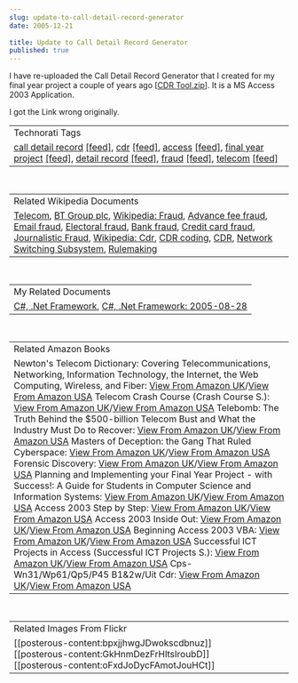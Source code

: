 ```yaml
---
slug: update-to-call-detail-record-generator
date: 2005-12-21
 
title: Update to Call Detail Record Generator
published: true
---
```

I have re-uploaded the Call Detail Record Generator that I created for my final year project a couple of years ago [<a href="http://www.kinlan.co.uk/finalyearproject/CDR%20Tool.zip">CDR Tool.zip</a>]. It is a MS Access 2003 Application.<p />I got the Link wrong originally.<p /><table class="TechnoratiHead TagHeader">
<tr><td>Technorati Tags</td></tr>
<tr class="Technorati"><td>
<a href="https://paul.kinlan.me/tags/call%20detail%20record" class="Tag" rel="tag">call detail record</a> <a href="http://feeds.technorati.com/feed/posts/tag/call%20detail%20record" class="Tag">[feed]</a>, <a href="https://paul.kinlan.me/tags/cdr" class="Tag" rel="tag">cdr</a> <a href="http://feeds.technorati.com/feed/posts/tag/cdr" class="Tag">[feed]</a>, <a href="https://paul.kinlan.me/tags/access" class="Tag" rel="tag">access</a> <a href="http://feeds.technorati.com/feed/posts/tag/access" class="Tag">[feed]</a>, <a href="https://paul.kinlan.me/tags/final%20year%20project" class="Tag" rel="tag">final year project</a> <a href="http://feeds.technorati.com/feed/posts/tag/final%20year%20project" class="Tag">[feed]</a>, <a href="https://paul.kinlan.me/tags/detail%20record" class="Tag" rel="tag">detail record</a> <a href="http://feeds.technorati.com/feed/posts/tag/detail%20record" class="Tag">[feed]</a>, <a href="https://paul.kinlan.me/tags/fraud" class="Tag" rel="tag">fraud</a> <a href="http://feeds.technorati.com/feed/posts/tag/fraud" class="Tag">[feed]</a>, <a href="https://paul.kinlan.me/tags/telecom" class="Tag" rel="tag">telecom</a> <a href="http://feeds.technorati.com/feed/posts/tag/telecom" class="Tag">[feed]</a>
</td></tr>
</table><br /><table class="TechnoratiHead TagHeader">
<tr><td>Related Wikipedia Documents</td></tr>
<tr class="Technorati"><td>
<a href="http://en.wikipedia.org/wiki/Telecom" class="Tag" rel="tag">Telecom</a>, <a href="http://en.wikipedia.org/wiki/British_Telecom" class="Tag" rel="tag">BT Group plc</a>, <a href="http://en.wikipedia.org/wiki/Fraud" class="Tag" rel="tag">Wikipedia: Fraud</a>, <a href="http://en.wikipedia.org/wiki/Advance_fee_fraud" class="Tag" rel="tag">Advance fee fraud</a>, <a href="http://en.wikipedia.org/wiki/Email_fraud" class="Tag" rel="tag">Email fraud</a>, <a href="http://en.wikipedia.org/wiki/Election_fraud" class="Tag" rel="tag">Electoral fraud</a>, <a href="http://en.wikipedia.org/wiki/Bank_fraud" class="Tag" rel="tag">Bank fraud</a>, <a href="http://en.wikipedia.org/wiki/Credit_card_fraud" class="Tag" rel="tag">Credit card fraud</a>, <a href="http://en.wikipedia.org/wiki/Journalistic_Fraud" class="Tag" rel="tag">Journalistic Fraud</a>, <a href="http://en.wikipedia.org/wiki/Cdr" class="Tag" rel="tag">Wikipedia: Cdr</a>, <a href="http://en.wikipedia.org/wiki/CDR_coding" class="Tag" rel="tag">CDR coding</a>, <a href="http://en.wikipedia.org/wiki/CDR" class="Tag" rel="tag">CDR</a>, <a href="http://en.wikipedia.org/wiki/GSM_core_network" class="Tag" rel="tag">Network Switching Subsystem</a>, <a href="http://en.wikipedia.org/wiki/Rulemaking" class="Tag" rel="tag">Rulemaking</a>
</td></tr>
</table><br /><table class="TechnoratiHead TagHeader">
<tr><td>My Related Documents</td></tr>
<tr class="Technorati"><td>
<a href="http://www.kinlan.co.uk/" class="Tag" rel="tag">C#, .Net Framework</a>, <a href="http://www.kinlan.co.uk/archive/2005_08_28_dotnet-and-stuff_archive.html" class="Tag" rel="tag">C#, .Net Framework: 2005-08-28</a>
</td></tr>
</table><br /><table class="TechnoratiHead TagHeader">
<tr><td>Related Amazon Books</td></tr>
<tr class="Technorati"><td>Newton's Telecom Dictionary: Covering Telecommunications, Networking, Information Technology, the Internet, the Web Computing, Wireless, and Fiber: <a href="http://www.amazon.co.uk/exec/obidos/redirect?tag=cnetfra-21&amp;link_code=xm2&amp;camp=2025&amp;creative=165953&amp;path=http://www.amazon.co.uk/gp/redirect.html%253fASIN=1578203155%2526tag=cnetfra-21%2526lcode=xm2%2526cID=2025%2526ccmID=165953%2526location=/o/ASIN/1578203155%25253FSubscriptionId=0CM2PVF6VAHJQKW5G782" class="Tag" rel="tag">View From Amazon UK</a>/<a href="http://www.amazon.com/exec/obidos/redirect?tag=cnetfra-20&amp;link_code=xm2&amp;camp=2025&amp;creative=165953&amp;path=http://www.amazon.com/gp/redirect.html%253fASIN=1578203155%2526tag=cnetfra-20%2526lcode=xm2%2526cID=2025%2526ccmID=165953%2526location=/o/ASIN/1578203155%25253FSubscriptionId=0CM2PVF6VAHJQKW5G782" class="Tag" rel="tag">View From Amazon USA</a> Telecom Crash Course (Crash Course S.): <a href="http://www.amazon.co.uk/exec/obidos/redirect?tag=cnetfra-21&amp;link_code=xm2&amp;camp=2025&amp;creative=165953&amp;path=http://www.amazon.co.uk/gp/redirect.html%253fASIN=0071451439%2526tag=cnetfra-21%2526lcode=xm2%2526cID=2025%2526ccmID=165953%2526location=/o/ASIN/0071451439%25253FSubscriptionId=0CM2PVF6VAHJQKW5G782" class="Tag" rel="tag">View From Amazon UK</a>/<a href="http://www.amazon.com/exec/obidos/redirect?tag=cnetfra-20&amp;link_code=xm2&amp;camp=2025&amp;creative=165953&amp;path=http://www.amazon.com/gp/redirect.html%253fASIN=0071451439%2526tag=cnetfra-20%2526lcode=xm2%2526cID=2025%2526ccmID=165953%2526location=/o/ASIN/0071451439%25253FSubscriptionId=0CM2PVF6VAHJQKW5G782" class="Tag" rel="tag">View From Amazon USA</a> Telebomb: The Truth Behind the $500-billion Telecom Bust and What the Industry Must Do to Recover: <a href="http://www.amazon.co.uk/exec/obidos/redirect?tag=cnetfra-21&amp;link_code=xm2&amp;camp=2025&amp;creative=165953&amp;path=http://www.amazon.co.uk/gp/redirect.html%253fASIN=0814408338%2526tag=cnetfra-21%2526lcode=xm2%2526cID=2025%2526ccmID=165953%2526location=/o/ASIN/0814408338%25253FSubscriptionId=0CM2PVF6VAHJQKW5G782" class="Tag" rel="tag">View From Amazon UK</a>/<a href="http://www.amazon.com/exec/obidos/redirect?tag=cnetfra-20&amp;link_code=xm2&amp;camp=2025&amp;creative=165953&amp;path=http://www.amazon.com/gp/redirect.html%253fASIN=0814408338%2526tag=cnetfra-20%2526lcode=xm2%2526cID=2025%2526ccmID=165953%2526location=/o/ASIN/0814408338%25253FSubscriptionId=0CM2PVF6VAHJQKW5G782" class="Tag" rel="tag">View From Amazon USA</a> Masters of Deception: the Gang That Ruled Cyberspace: <a href="http://www.amazon.co.uk/exec/obidos/redirect?tag=cnetfra-21&amp;link_code=xm2&amp;camp=2025&amp;creative=165953&amp;path=http://www.amazon.co.uk/gp/redirect.html%253fASIN=0060926945%2526tag=cnetfra-21%2526lcode=xm2%2526cID=2025%2526ccmID=165953%2526location=/o/ASIN/0060926945%25253FSubscriptionId=0CM2PVF6VAHJQKW5G782" class="Tag" rel="tag">View From Amazon UK</a>/<a href="http://www.amazon.com/exec/obidos/redirect?tag=cnetfra-20&amp;link_code=xm2&amp;camp=2025&amp;creative=165953&amp;path=http://www.amazon.com/gp/redirect.html%253fASIN=0060926945%2526tag=cnetfra-20%2526lcode=xm2%2526cID=2025%2526ccmID=165953%2526location=/o/ASIN/0060926945%25253FSubscriptionId=0CM2PVF6VAHJQKW5G782" class="Tag" rel="tag">View From Amazon USA</a> Forensic Discovery: <a href="http://www.amazon.co.uk/exec/obidos/redirect?tag=cnetfra-21&amp;link_code=xm2&amp;camp=2025&amp;creative=165953&amp;path=http://www.amazon.co.uk/gp/redirect.html%253fASIN=020163497X%2526tag=cnetfra-21%2526lcode=xm2%2526cID=2025%2526ccmID=165953%2526location=/o/ASIN/020163497X%25253FSubscriptionId=0CM2PVF6VAHJQKW5G782" class="Tag" rel="tag">View From Amazon UK</a>/<a href="http://www.amazon.com/exec/obidos/redirect?tag=cnetfra-20&amp;link_code=xm2&amp;camp=2025&amp;creative=165953&amp;path=http://www.amazon.com/gp/redirect.html%253fASIN=020163497X%2526tag=cnetfra-20%2526lcode=xm2%2526cID=2025%2526ccmID=165953%2526location=/o/ASIN/020163497X%25253FSubscriptionId=0CM2PVF6VAHJQKW5G782" class="Tag" rel="tag">View From Amazon USA</a> Planning and Implementing your Final Year Project - with Success!: A Guide for Students in Computer Science and Information Systems: <a href="http://www.amazon.co.uk/exec/obidos/redirect?tag=cnetfra-21&amp;link_code=xm2&amp;camp=2025&amp;creative=165953&amp;path=http://www.amazon.co.uk/gp/redirect.html%253fASIN=1852333324%2526tag=cnetfra-21%2526lcode=xm2%2526cID=2025%2526ccmID=165953%2526location=/o/ASIN/1852333324%25253FSubscriptionId=0CM2PVF6VAHJQKW5G782" class="Tag" rel="tag">View From Amazon UK</a>/<a href="http://www.amazon.com/exec/obidos/redirect?tag=cnetfra-20&amp;link_code=xm2&amp;camp=2025&amp;creative=165953&amp;path=http://www.amazon.com/gp/redirect.html%253fASIN=1852333324%2526tag=cnetfra-20%2526lcode=xm2%2526cID=2025%2526ccmID=165953%2526location=/o/ASIN/1852333324%25253FSubscriptionId=0CM2PVF6VAHJQKW5G782" class="Tag" rel="tag">View From Amazon USA</a> Access 2003 Step by Step: <a href="http://www.amazon.co.uk/exec/obidos/redirect?tag=cnetfra-21&amp;link_code=xm2&amp;camp=2025&amp;creative=165953&amp;path=http://www.amazon.co.uk/gp/redirect.html%253fASIN=0735615179%2526tag=cnetfra-21%2526lcode=xm2%2526cID=2025%2526ccmID=165953%2526location=/o/ASIN/0735615179%25253FSubscriptionId=0CM2PVF6VAHJQKW5G782" class="Tag" rel="tag">View From Amazon UK</a>/<a href="http://www.amazon.com/exec/obidos/redirect?tag=cnetfra-20&amp;link_code=xm2&amp;camp=2025&amp;creative=165953&amp;path=http://www.amazon.com/gp/redirect.html%253fASIN=0735615179%2526tag=cnetfra-20%2526lcode=xm2%2526cID=2025%2526ccmID=165953%2526location=/o/ASIN/0735615179%25253FSubscriptionId=0CM2PVF6VAHJQKW5G782" class="Tag" rel="tag">View From Amazon USA</a> Access 2003 Inside Out: <a href="http://www.amazon.co.uk/exec/obidos/redirect?tag=cnetfra-21&amp;link_code=xm2&amp;camp=2025&amp;creative=165953&amp;path=http://www.amazon.co.uk/gp/redirect.html%253fASIN=0735615136%2526tag=cnetfra-21%2526lcode=xm2%2526cID=2025%2526ccmID=165953%2526location=/o/ASIN/0735615136%25253FSubscriptionId=0CM2PVF6VAHJQKW5G782" class="Tag" rel="tag">View From Amazon UK</a>/<a href="http://www.amazon.com/exec/obidos/redirect?tag=cnetfra-20&amp;link_code=xm2&amp;camp=2025&amp;creative=165953&amp;path=http://www.amazon.com/gp/redirect.html%253fASIN=0735615136%2526tag=cnetfra-20%2526lcode=xm2%2526cID=2025%2526ccmID=165953%2526location=/o/ASIN/0735615136%25253FSubscriptionId=0CM2PVF6VAHJQKW5G782" class="Tag" rel="tag">View From Amazon USA</a> Beginning Access 2003 VBA: <a href="http://www.amazon.co.uk/exec/obidos/redirect?tag=cnetfra-21&amp;link_code=xm2&amp;camp=2025&amp;creative=165953&amp;path=http://www.amazon.co.uk/gp/redirect.html%253fASIN=0764556592%2526tag=cnetfra-21%2526lcode=xm2%2526cID=2025%2526ccmID=165953%2526location=/o/ASIN/0764556592%25253FSubscriptionId=0CM2PVF6VAHJQKW5G782" class="Tag" rel="tag">View From Amazon UK</a>/<a href="http://www.amazon.com/exec/obidos/redirect?tag=cnetfra-20&amp;link_code=xm2&amp;camp=2025&amp;creative=165953&amp;path=http://www.amazon.com/gp/redirect.html%253fASIN=0764556592%2526tag=cnetfra-20%2526lcode=xm2%2526cID=2025%2526ccmID=165953%2526location=/o/ASIN/0764556592%25253FSubscriptionId=0CM2PVF6VAHJQKW5G782" class="Tag" rel="tag">View From Amazon USA</a> Successful ICT Projects in Access (Successful ICT Projects S.): <a href="http://www.amazon.co.uk/exec/obidos/redirect?tag=cnetfra-21&amp;link_code=xm2&amp;camp=2025&amp;creative=165953&amp;path=http://www.amazon.co.uk/gp/redirect.html%253fASIN=1903112737%2526tag=cnetfra-21%2526lcode=xm2%2526cID=2025%2526ccmID=165953%2526location=/o/ASIN/1903112737%25253FSubscriptionId=0CM2PVF6VAHJQKW5G782" class="Tag" rel="tag">View From Amazon UK</a>/<a href="http://www.amazon.com/exec/obidos/redirect?tag=cnetfra-20&amp;link_code=xm2&amp;camp=2025&amp;creative=165953&amp;path=http://www.amazon.com/gp/redirect.html%253fASIN=1903112737%2526tag=cnetfra-20%2526lcode=xm2%2526cID=2025%2526ccmID=165953%2526location=/o/ASIN/1903112737%25253FSubscriptionId=0CM2PVF6VAHJQKW5G782" class="Tag" rel="tag">View From Amazon USA</a> Cps-Wn31/Wp61/Qp5/P45 B1&amp;2w/Uit Cdr: <a href="http://www.amazon.co.uk/exec/obidos/redirect?tag=cnetfra-21&amp;link_code=xm2&amp;camp=2025&amp;creative=165953&amp;path=http://www.amazon.co.uk/gp/redirect.html%253fASIN=0256203288%2526tag=cnetfra-21%2526lcode=xm2%2526cID=2025%2526ccmID=165953%2526location=/o/ASIN/0256203288%25253FSubscriptionId=0CM2PVF6VAHJQKW5G782" class="Tag" rel="tag">View From Amazon UK</a>/<a href="http://www.amazon.com/exec/obidos/redirect?tag=cnetfra-20&amp;link_code=xm2&amp;camp=2025&amp;creative=165953&amp;path=http://www.amazon.com/gp/redirect.html%253fASIN=0256203288%2526tag=cnetfra-20%2526lcode=xm2%2526cID=2025%2526ccmID=165953%2526location=/o/ASIN/0256203288%25253FSubscriptionId=0CM2PVF6VAHJQKW5G782" class="Tag" rel="tag">View From Amazon USA</a>
</td></tr>
</table><br /><table class="TechnoratiHead TagHeader">
<tr><td>Related Images From Flickr</td></tr>
<tr class="Technorati"><td>
<span style="float: left;">[[posterous-content:bpxjjhwgJDwokscdbnuz]]</span><span style="float: left;">[[posterous-content:GkHnmDezFrHltsIroubD]]</span><span style="float: left;">[[posterous-content:oFxdJoDycFAmotJouHCt]]</span>
</td></tr>
</table><div class="blogger-post-footer"><img class="posterous_download_image" src="https://blogger.googleusercontent.com/tracker/8109338-113517007329659919?l=www.kinlan.co.uk%2Findex.html" height="1" alt="" width="1" /></div>

